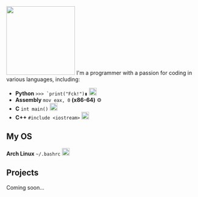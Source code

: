 
<img height="180em" src="https://github-readme-stats.vercel.app/api?username=sanchezshell&show_icons=true&theme=synthwave&include_all_commits=true&count_private=true"/>
I'm a programmer with a passion for coding in various languages, including:

- **Python** ```>>> `print("Fck!")▮``` <img src="https://upload.wikimedia.org/wikipedia/commons/thumb/c/c3/Python-logo-notext.svg/640px-Python-logo-notext.svg.png" width="20">
- **Assembly** `mov eax, 0` **(x86-64)** ⚙️
- **C** `int main()`  <img src="https://upload.wikimedia.org/wikipedia/commons/1/18/C_Programming_Language.svg"  width="20">
- **C++** `#include <iostream>` <img src="https://upload.wikimedia.org/wikipedia/commons/thumb/1/18/ISO_C%2B%2B_Logo.svg/640px-ISO_C%2B%2B_Logo.svg.png" width="20">
## My OS

**Arch Linux** `~/.bashrc` <img src="https://upload.wikimedia.org/wikipedia/commons/thumb/1/13/Arch_Linux_%22Crystal%22_icon.svg/640px-Arch_Linux_%22Crystal%22_icon.svg.png" width="20">

## Projects

Coming soon...

